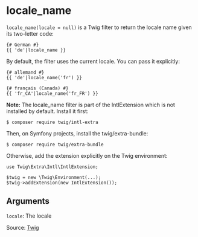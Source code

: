 # locale_name

`locale_name(locale = null)` is a Twig filter to return the locale name given its two-letter code:

```twig
{# German #}
{{ 'de'|locale_name }}
```

By default, the filter uses the current locale. You can pass it explicitly:

```twig
{# allemand #}
{{ 'de'|locale_name('fr') }}

{# français (Canada) #}
{{ 'fr_CA'|locale_name('fr_FR') }}
```

<p class="note"><strong>Note:</strong> The locale_name filter is part of the IntlExtension which is not installed by default. Install it first:</p>

`$ composer require twig/intl-extra`

Then, on Symfony projects, install the twig/extra-bundle:

`$ composer require twig/extra-bundle`

Otherwise, add the extension explicitly on the Twig environment:

```twig
use Twig\Extra\Intl\IntlExtension;

$twig = new \Twig\Environment(...);
$twig->addExtension(new IntlExtension());
```

## Arguments

`locale`: The locale

Source: [Twig](https://twig.symfony.com/doc/3.x/filters/locale_name.html)